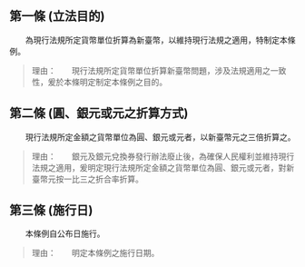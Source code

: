 第一條 (立法目的)
-----------------
　　為現行法規所定貨幣單位折算為新臺幣，以維持現行法規之適用，特制定本條例。  
> 理由：　　現行法規所定貨幣單位折算新臺幣問題，涉及法規適用之一致性，爰於本條明定制定本條例之目的。



第二條 (圓、銀元或元之折算方式)
-------------------------------
　　現行法規所定金額之貨幣單位為圓、銀元或元者，以新臺幣元之三倍折算之。  
> 理由：　　銀元及銀元兌換券發行辦法廢止後，為確保人民權利並維持現行法規之適用，爰明定現行法規所定金額之貨幣單位為圓、銀元或元者，對新臺幣元按一比三之折合率折算。



第三條 (施行日)
---------------
　　本條例自公布日施行。  
> 理由：　　明定本條例之施行日期。